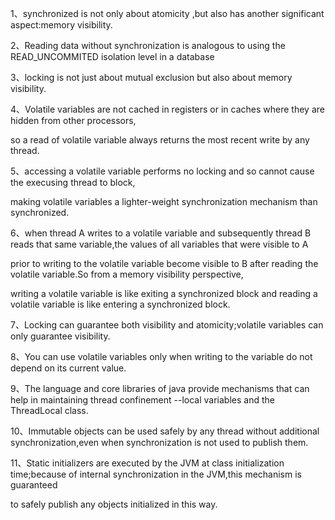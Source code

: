 1、synchronized is not only about atomicity ,but also has another significant aspect:memory visibility.

2、Reading data without synchronization is analogous to using the READ_UNCOMMITED isolation level in a database

3、locking is not just about mutual exclusion but also about memory visibility.

4、Volatile variables are not cached in registers or in caches where they are hidden from other processors,

so a read of volatile variable always returns the most recent write by any thread.

5、accessing a volatile variable performs no locking and so cannot cause the execusing thread to block,

making volatile variables a lighter-weight synchronization mechanism than synchronized.

6、when thread A writes to a volatile variable and subsequently thread B reads that same variable,the values of all variables that were visible to A

prior to writing to the volatile variable become visible to B after reading the volatile variable.So from a memory visibility perspective,

writing a volatile variable is like exiting a synchronized block and reading a volatile variable is like entering a synchronized block.

7、Locking can guarantee both visibility and atomicity;volatile variables can only guarantee visibility.

8、You can use volatile variables only when writing to the variable do not depend on its current value.

9、The language and core libraries of java provide mechanisms that can help in maintaining thread confinement --local variables and the ThreadLocal class.

10、Immutable objects can be used safely by any thread without additional synchronization,even when synchronization is not used to publish them.

11、Static initializers are executed by the JVM at class initialization time;because of internal synchronization in the JVM,this mechanism is guaranteed

to safely publish any objects initialized in this way.